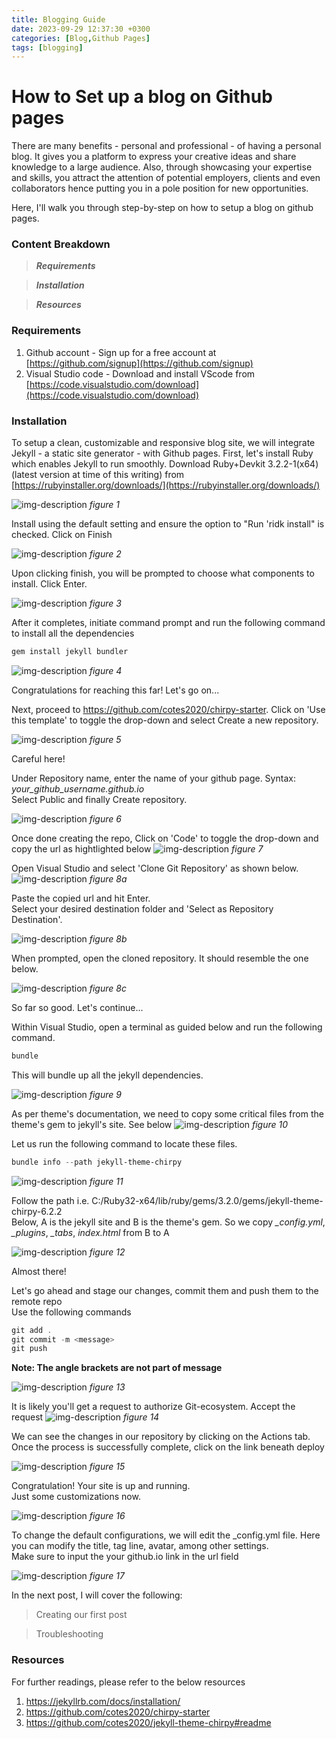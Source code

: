 ```yaml
---
title: Blogging Guide 
date: 2023-09-29 12:37:30 +0300
categories: [Blog,Github Pages]
tags: [blogging]
---
```

# How to Set up a blog on Github pages

There are many benefits - personal and professional - of having a personal blog. It gives you a platform to express your creative ideas and share knowledge to a large audience. Also, through showcasing your expertise and skills, you attract the attention of potential employers, clients and even collaborators hence putting you in a pole position for new opportunities.

Here, I'll walk you through step-by-step on how to setup a blog on github pages.

### Content Breakdown
>**_Requirements_**

>**_Installation_**

>**_Resources_**

### Requirements
1. Github account - Sign up for a free account at [https://github.com/signup](https://github.com/signup)
2. Visual Studio code - Download and install VScode from [https://code.visualstudio.com/download](https://code.visualstudio.com/download)

### Installation
To setup a clean, customizable and responsive blog site, we will integrate Jekyll - a static site generator - with Github pages. 
First, let's install Ruby which enables Jekyll to run smoothly. Download Ruby+Devkit 3.2.2-1(x64) (latest version at time of this writing) from [https://rubyinstaller.org/downloads/](https://rubyinstaller.org/downloads/)

![img-description](/assets/img/jekyll/1.png)
_figure 1_

Install using the default setting and ensure the option to "Run 'ridk install" is checked. Click on Finish

![img-description](/assets/img/jekyll/2.png)
_figure 2_

Upon clicking finish, you will be prompted to choose what components to install. Click Enter.

![img-description](/assets/img/jekyll/3.png)
_figure 3_

After it completes, initiate command prompt and run the following command to install all the dependencies
```powershell
gem install jekyll bundler
```

![img-description](/assets/img/jekyll/4.png)
_figure 4_

Congratulations for reaching this far! Let's go on...

Next, proceed to https://github.com/cotes2020/chirpy-starter. Click on 'Use this template' to toggle the drop-down and select Create a new repository.

![img-description](/assets/img/jekyll/5.png)
_figure 5_

Careful here!

Under Repository name, enter the name of your github page. Syntax: *your_github_username.github.io*  
Select Public and finally Create repository. 

![img-description](/assets/img/jekyll/6.png)
_figure 6_

Once done creating the repo, Click on 'Code' to toggle the drop-down and copy the url as hightlighted below
![img-description](/assets/img/jekyll/7.png)
_figure 7_

Open Visual Studio and select 'Clone Git Repository' as shown below.  
![img-description](/assets/img/jekyll/8a.png)
_figure 8a_

 Paste the copied url and hit Enter.  
 Select your desired destination folder and 'Select as Repository Destination'.

![img-description](/assets/img/jekyll/8b.png)
_figure 8b_

When prompted, open the cloned repository. It should resemble the one below.

![img-description](/assets/img/jekyll/8c.png)
_figure 8c_

So far so good. Let's continue...

Within Visual Studio, open a terminal as guided below and run the following command. 
````powershell
bundle
````
This will bundle up all the jekyll dependencies.

![img-description](/assets/img/jekyll/11.png)
_figure 9_

As per theme's documentation, we need to copy some critical files from the theme's gem to jekyll's site. See below
![img-description](/assets/img/jekyll/d.png)
_figure 10_

Let us run the following command to locate these files.
````powershell
bundle info --path jekyll-theme-chirpy
````
![img-description](/assets/img/jekyll/12.png)
_figure 11_

Follow the path i.e. C:/Ruby32-x64/lib/ruby/gems/3.2.0/gems/jekyll-theme-chirpy-6.2.2  
Below, A is the jekyll site and B is the theme's gem. So we copy *_config.yml*, *_plugins*, *_tabs*, *index.html* from B to A

![img-description](/assets/img/jekyll/13.png)
_figure 12_

Almost there!

Let's go ahead and stage our changes, commit them and push them to the remote repo  
Use the following commands 
```powershell
git add .
git commit -m <message>
git push
```
**Note: The angle brackets are not part of message**

![img-description](/assets/img/jekyll/14.png)
_figure 13_

It is likely you'll get a request to authorize Git-ecosystem. Accept the request
![img-description](/assets/img/jekyll/15.png)
_figure 14_

We can see the changes in our repository by clicking on the Actions tab.  
Once the process is successfully complete, click on the link beneath deploy

![img-description](/assets/img/jekyll/16.png)
_figure 15_

Congratulation! Your site is up and running.  
Just some customizations now.

![img-description](/assets/img/jekyll/17.png)
_figure 16_

To change the default configurations, we will edit the _config.yml file. Here you can modify the title, tag line, avatar, among other settings.  
Make sure to input the your github.io link in the url field

![img-description](/assets/img/jekyll/18.png)
_figure 17_

In the next post, I will cover the following:
>Creating our first post

>Troubleshooting
### Resources
For further readings, please refer to the below resources
1. https://jekyllrb.com/docs/installation/
2. https://github.com/cotes2020/chirpy-starter
3. https://github.com/cotes2020/jekyll-theme-chirpy#readme